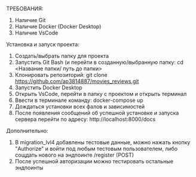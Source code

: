 ТРЕБОВАНИЯ:
1. Наличие Git
2. Наличие Docker (Docker Desktop)
3. Наличие VsCode

Установка и запуск проекта:

1. Создать/выбрать папку для проекта
2. Запустить Git Bash (и перейти в созданную/выбранную папку: cd <Название папки/ путь до папки>
3. Клонировать репозиторий: git clone https://github.com/ap3814887/movies_reviews.git
4. Запустить Docker Desktop
5. Открыть VsCode, перейти в папку с проектом и открыть терминал
6. Ввести в терминале команду: docker-compose up
7. Дождаться установки всех фалов и зависимостей
8. После появления сообщений об успешной установке и запуска сервера перейти по адресу: http://localhost:8000/docs

Дополнительно:
1. В migration_lvl4 добавлены тестовые данные, можно нажать кнопку "Authorize" и войти под любым тестовым пользователем, либо сощдать нового на эндпоинте /register (POST)
2. После успешной авторизации можно тестировать остальные эндпоинты
